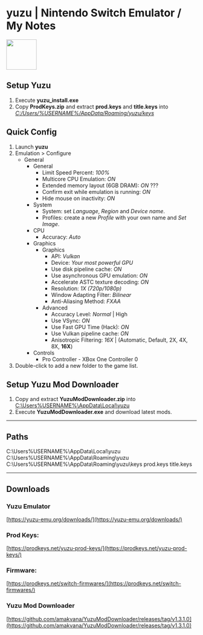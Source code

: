 # yuzu | Nintendo Switch Emulator / My Notes

<img src="https://raw.githubusercontent.com/yuzu-emu/yuzu-assets/master/icons/icon.png" width="80px" />

## Setup Yuzu
1. Execute **yuzu_install.exe**
2. Copy **ProdKeys.zip** and extract **prod.keys** and **title.keys** into
[*C:/Users/%USERNAME%/AppData/Roaming/yuzu/keys*](file:///C:/Users/%USERNAME%/AppData/Roaming/yuzu/keys)

## Quick Config
1. Launch **yuzu**
2. Emulation > Configure
    - General
        - General
            - Limit Speed Percent: *100%*
            - Multicore CPU Emulation: *ON*
            - Extended memory layout (6GB DRAM): *ON* ???
            - Confirm exit while emulation is running: *ON*
            - Hide mouse on inactivity: *ON*
        - System
            - System: set *Language*, *Region* and *Device name*.
            - Profiles: create a new *Profile* with your own name and *Set Image*.
        - CPU
            - Accuracy: *Auto*
        - Graphics
            - Graphics
                - API: *Vulkan*
                - Device: *Your most powerful GPU*
                - Use disk pipeline cache: *ON*
                - Use asynchronous GPU emulation: *ON*
                - Accelerate ASTC texture decoding: *ON*
                - Resolution: *1X (720p/1080p)*
                - Window Adapting Filter: *Bilinear*
                - Anti-Aliasing Method: *FXAA*
            - Advanced
                - Accuracy Level: *Normal* | High
                - Use VSync: *ON*
                - Use Fast GPU Time (Hack): *ON*
                - Use Vulkan pipeline cache: *ON*
                - Anisotropic Filtering: *16X* | (Automatic, Default, 2X, 4X, 8X, **16X**)
        - Controls
            - Pro Controller - XBox One Controller 0
3. Double-click to add a new folder to the game list.

## Setup Yuzu Mod Downloader
1. Copy and extract **YuzuModDownloader.zip** into
[C:\Users\%USERNAME%\AppData\Local\yuzu](C:\Users\%USERNAME%\AppData\Local\yuzu)
2. Execute **YuzuModDownloader.exe** and download latest mods.

***

## Paths
C:\Users\%USERNAME%\AppData\Local\yuzu
C:\Users\%USERNAME%\AppData\Roaming\yuzu
C:\Users\%USERNAME%\AppData\Roaming\yuzu\keys
prod.keys
title.keys

***

## Downloads

### Yuzu Emulator
[https://yuzu-emu.org/downloads/](https://yuzu-emu.org/downloads/)

### Prod Keys:
[https://prodkeys.net/yuzu-prod-keys/](https://prodkeys.net/yuzu-prod-keys/)

### Firmware:
[https://prodkeys.net/switch-firmwares/](https://prodkeys.net/switch-firmwares/)

### Yuzu Mod Downloader
[https://github.com/amakvana/YuzuModDownloader/releases/tag/v1.3.1.0](https://github.com/amakvana/YuzuModDownloader/releases/tag/v1.3.1.0)
